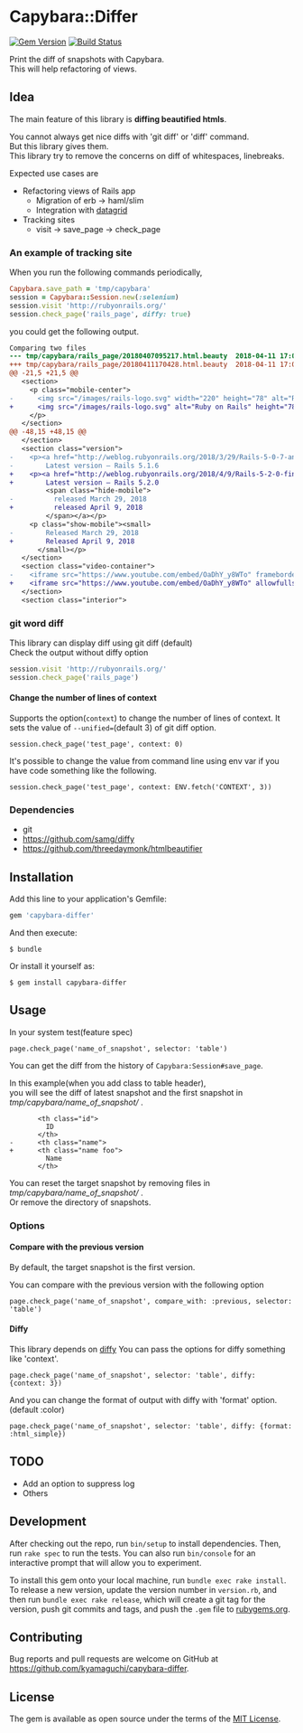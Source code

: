 # Capybara::Differ

[![Gem Version](https://badge.fury.io/rb/capybara-differ.svg)](https://badge.fury.io/rb/capybara-differ)
[![Build Status](https://travis-ci.org/kyamaguchi/capybara-differ.svg?branch=master)](https://travis-ci.org/kyamaguchi/capybara-differ)

Print the diff of snapshots with Capybara.  
This will help refactoring of views.

## Idea

The main feature of this library is  **diffing beautified htmls**.

You cannot always get nice diffs with 'git diff' or 'diff' command.  
But this library gives them.  
This library try to remove the concerns on diff of whitespaces, linebreaks.

Expected use cases are

* Refactoring views of Rails app
    * Migration of erb -> haml/slim
    * Integration with [datagrid](https://github.com/bogdan/datagrid)
* Tracking sites
    * visit -> save_page -> check_page

### An example of tracking site

When you run the following commands periodically,

```ruby
Capybara.save_path = 'tmp/capybara'
session = Capybara::Session.new(:selenium)
session.visit 'http://rubyonrails.org/'
session.check_page('rails_page', diffy: true)
```

you could get the following output.

```diff
Comparing two files
--- tmp/capybara/rails_page/20180407095217.html.beauty  2018-04-11 17:04:28.000000000 +0900
+++ tmp/capybara/rails_page/20180411170428.html.beauty  2018-04-11 17:04:28.000000000 +0900
@@ -21,5 +21,5 @@
   <section>
     <p class="mobile-center">
-      <img src="/images/rails-logo.svg" width="220" height="78" alt="Ruby on Rails">
+      <img src="/images/rails-logo.svg" alt="Ruby on Rails" height="78" width="220">
     </p>
   </section>
@@ -48,15 +48,15 @@
   </section>
   <section class="version">
-    <p><a href="http://weblog.rubyonrails.org/2018/3/29/Rails-5-0-7-and-5-1-6-have-been-released/">
-        Latest version — Rails 5.1.6
+    <p><a href="http://weblog.rubyonrails.org/2018/4/9/Rails-5-2-0-final/">
+        Latest version — Rails 5.2.0
         <span class="hide-mobile">
-          released March 29, 2018
+          released April 9, 2018
         </span></a></p>
     <p class="show-mobile"><small>
-        Released March 29, 2018
+        Released April 9, 2018
       </small></p>
   </section>
   <section class="video-container">
-    <iframe src="https://www.youtube.com/embed/OaDhY_y8WTo" frameborder="0" allowfullscreen="" class="video"></iframe>
+    <iframe src="https://www.youtube.com/embed/OaDhY_y8WTo" allowfullscreen="" class="video" frameborder="0"></iframe>
   </section>
   <section class="interior">
```

### git word diff

This library can display diff using git diff (default)  
Check the output without diffy option

```ruby
session.visit 'http://rubyonrails.org/'
session.check_page('rails_page')
```

#### Change the number of lines of context

Supports the option(`context`) to change the number of lines of context.
It sets the value of `--unified=`(default 3) of git diff option.

```
session.check_page('test_page', context: 0)
```

It's possible to change the value from command line using env var
if you have code something like the following.

```
session.check_page('test_page', context: ENV.fetch('CONTEXT', 3))
```

### Dependencies

* git
* https://github.com/samg/diffy
* https://github.com/threedaymonk/htmlbeautifier

## Installation

Add this line to your application's Gemfile:

```ruby
gem 'capybara-differ'
```

And then execute:

    $ bundle

Or install it yourself as:

    $ gem install capybara-differ

## Usage

In your system test(feature spec)

```
page.check_page('name_of_snapshot', selector: 'table')
```

You can get the diff from the history of `Capybara:Session#save_page`.

In this example(when you add class to table header),  
you will see the diff of latest snapshot and the first snapshot in _tmp/capybara/name_of_snapshot/_ .

```
       <th class="id">
         ID
       </th>
-      <th class="name">
+      <th class="name foo">
         Name
       </th>
```

You can reset the target snapshot by removing files in _tmp/capybara/name_of_snapshot/_ .  
Or remove the directory of snapshots.

### Options

#### Compare with the previous version

By default, the target snapshot is the first version.

You can compare with the previous version with the following option

```
page.check_page('name_of_snapshot', compare_with: :previous, selector: 'table')
```

#### Diffy

This library depends on [diffy](https://github.com/samg/diffy)
You can pass the options for diffy something like 'context'.

```
page.check_page('name_of_snapshot', selector: 'table', diffy: {context: 3})
```

And you can change the format of output with diffy with 'format' option. (default :color)

```
page.check_page('name_of_snapshot', selector: 'table', diffy: {format: :html_simple})
```

## TODO

- Add an option to suppress log
- Others

## Development

After checking out the repo, run `bin/setup` to install dependencies. Then, run `rake spec` to run the tests. You can also run `bin/console` for an interactive prompt that will allow you to experiment.

To install this gem onto your local machine, run `bundle exec rake install`. To release a new version, update the version number in `version.rb`, and then run `bundle exec rake release`, which will create a git tag for the version, push git commits and tags, and push the `.gem` file to [rubygems.org](https://rubygems.org).

## Contributing

Bug reports and pull requests are welcome on GitHub at https://github.com/kyamaguchi/capybara-differ.

## License

The gem is available as open source under the terms of the [MIT License](https://opensource.org/licenses/MIT).
